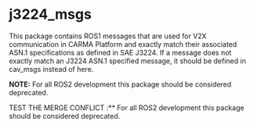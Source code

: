 # j3224_msgs

This package contains ROS1 messages that are used for V2X communication in CARMA Platform and exactly match their associated ASN.1 specifications as defined in SAE J3224. If a message does not exactly match an J3224 ASN.1 specified message, it should be defined in cav_msgs instead of here.

**NOTE:** For all ROS2 development this package should be considered deprecated. 

TEST THE MERGE CONFLICT :** For all ROS2 development this package should be considered deprecated. 

